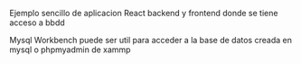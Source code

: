 Ejemplo sencillo de aplicacion React backend y frontend donde se tiene acceso a bbdd

Mysql Workbench puede ser util para acceder a la base de datos creada en mysql o phpmyadmin de xammp
